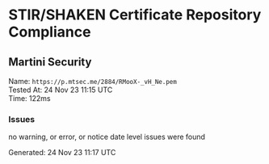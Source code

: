 # STIR/SHAKEN Certificate Repository Compliance

## Martini Security

Name: `https://p.mtsec.me/2884/RMooX-_vH_Ne.pem`\
Tested At: 24 Nov 23 11:15 UTC\
Time: 122ms

### Issues

no warning, or error, or notice date level issues were found

Generated: 24 Nov 23 11:17 UTC